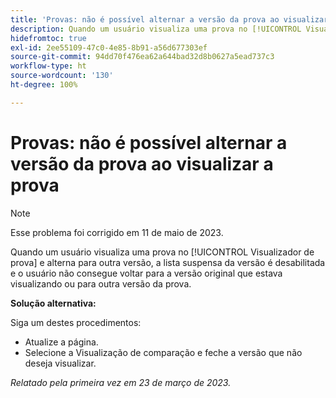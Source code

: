 ```yaml
---
title: 'Provas: não é possível alternar a versão da prova ao visualizar a prova'
description: Quando um usuário visualiza uma prova no [!UICONTROL Visualizador de prova] e alterna para outra versão, a lista suspensa da versão é desabilitada e o usuário não consegue voltar para a versão original que estava visualizando ou para outra versão da prova.
hidefromtoc: true
exl-id: 2ee55109-47c0-4e85-8b91-a56d677303ef
source-git-commit: 94dd70f476ea62a644bad32d8b0627a5ead737c3
workflow-type: ht
source-wordcount: '130'
ht-degree: 100%

---
```


# Provas: não é possível alternar a versão da prova ao visualizar a prova


>[!NOTE]
>
>Esse problema foi corrigido em 11 de maio de 2023.

Quando um usuário visualiza uma prova no [!UICONTROL Visualizador de prova] e alterna para outra versão, a lista suspensa da versão é desabilitada e o usuário não consegue voltar para a versão original que estava visualizando ou para outra versão da prova.

**Solução alternativa:**

Siga um destes procedimentos:

* Atualize a página.
* Selecione a Visualização de comparação e feche a versão que não deseja visualizar.

_Relatado pela primeira vez em 23 de março de 2023._
